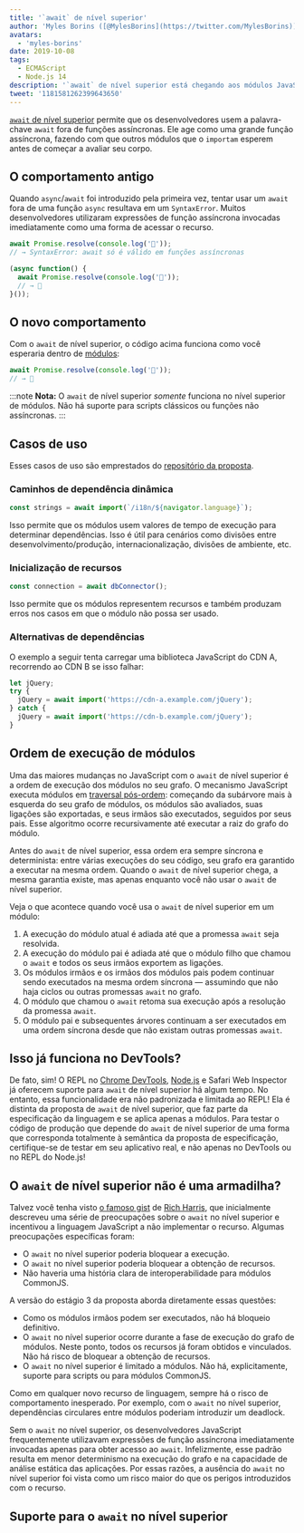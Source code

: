 ```yaml
---
title: '`await` de nível superior'
author: 'Myles Borins ([@MylesBorins](https://twitter.com/MylesBorins))'
avatars:
  - 'myles-borins'
date: 2019-10-08
tags:
  - ECMAScript
  - Node.js 14
description: '`await` de nível superior está chegando aos módulos JavaScript! Em breve, você poderá usar `await` sem precisar estar em uma função assíncrona.'
tweet: '1181581262399643650'
---
```

[`await` de nível superior](https://github.com/tc39/proposal-top-level-await) permite que os desenvolvedores usem a palavra-chave `await` fora de funções assíncronas. Ele age como uma grande função assíncrona, fazendo com que outros módulos que o `importam` esperem antes de começar a avaliar seu corpo.

<!--truncate-->
## O comportamento antigo

Quando `async`/`await` foi introduzido pela primeira vez, tentar usar um `await` fora de uma função `async` resultava em um `SyntaxError`. Muitos desenvolvedores utilizaram expressões de função assíncrona invocadas imediatamente como uma forma de acessar o recurso.

```js
await Promise.resolve(console.log('🎉'));
// → SyntaxError: await só é válido em funções assíncronas

(async function() {
  await Promise.resolve(console.log('🎉'));
  // → 🎉
}());
```

## O novo comportamento

Com o `await` de nível superior, o código acima funciona como você esperaria dentro de [módulos](/features/modules):

```js
await Promise.resolve(console.log('🎉'));
// → 🎉
```

:::note
**Nota:** O `await` de nível superior _somente_ funciona no nível superior de módulos. Não há suporte para scripts clássicos ou funções não assíncronas.
:::

## Casos de uso

Esses casos de uso são emprestados do [repositório da proposta](https://github.com/tc39/proposal-top-level-await#use-cases).

### Caminhos de dependência dinâmica

```js
const strings = await import(`/i18n/${navigator.language}`);
```

Isso permite que os módulos usem valores de tempo de execução para determinar dependências. Isso é útil para cenários como divisões entre desenvolvimento/produção, internacionalização, divisões de ambiente, etc.

### Inicialização de recursos

```js
const connection = await dbConnector();
```

Isso permite que os módulos representem recursos e também produzam erros nos casos em que o módulo não possa ser usado.

### Alternativas de dependências

O exemplo a seguir tenta carregar uma biblioteca JavaScript do CDN A, recorrendo ao CDN B se isso falhar:

```js
let jQuery;
try {
  jQuery = await import('https://cdn-a.example.com/jQuery');
} catch {
  jQuery = await import('https://cdn-b.example.com/jQuery');
}
```

## Ordem de execução de módulos

Uma das maiores mudanças no JavaScript com o `await` de nível superior é a ordem de execução dos módulos no seu grafo. O mecanismo JavaScript executa módulos em [traversal pós-ordem](https://en.wikibooks.org/wiki/A-level_Computing/AQA/Paper_1/Fundamentals_of_algorithms/Tree_traversal#Post-order): começando da subárvore mais à esquerda do seu grafo de módulos, os módulos são avaliados, suas ligações são exportadas, e seus irmãos são executados, seguidos por seus pais. Esse algoritmo ocorre recursivamente até executar a raiz do grafo do módulo.

Antes do `await` de nível superior, essa ordem era sempre síncrona e determinista: entre várias execuções do seu código, seu grafo era garantido a executar na mesma ordem. Quando o `await` de nível superior chega, a mesma garantia existe, mas apenas enquanto você não usar o `await` de nível superior.

Veja o que acontece quando você usa o `await` de nível superior em um módulo:

1. A execução do módulo atual é adiada até que a promessa `await` seja resolvida.
1. A execução do módulo pai é adiada até que o módulo filho que chamou o `await` e todos os seus irmãos exportem as ligações.
1. Os módulos irmãos e os irmãos dos módulos pais podem continuar sendo executados na mesma ordem síncrona — assumindo que não haja ciclos ou outras promessas `await` no grafo.
1. O módulo que chamou o `await` retoma sua execução após a resolução da promessa `await`.
1. O módulo pai e subsequentes árvores continuam a ser executados em uma ordem síncrona desde que não existam outras promessas `await`.

## Isso já funciona no DevTools?

De fato, sim! O REPL no [Chrome DevTools](https://developers.google.com/web/updates/2017/08/devtools-release-notes#await), [Node.js](https://github.com/nodejs/node/issues/13209) e Safari Web Inspector já oferecem suporte para `await` de nível superior há algum tempo. No entanto, essa funcionalidade era não padronizada e limitada ao REPL! Ela é distinta da proposta de `await` de nível superior, que faz parte da especificação da linguagem e se aplica apenas a módulos. Para testar o código de produção que depende do `await` de nível superior de uma forma que corresponda totalmente à semântica da proposta de especificação, certifique-se de testar em seu aplicativo real, e não apenas no DevTools ou no REPL do Node.js!

## O `await` de nível superior não é uma armadilha?

Talvez você tenha visto [o famoso gist](https://gist.github.com/Rich-Harris/0b6f317657f5167663b493c722647221) de [Rich Harris](https://twitter.com/Rich_Harris), que inicialmente descreveu uma série de preocupações sobre o `await` no nível superior e incentivou a linguagem JavaScript a não implementar o recurso. Algumas preocupações específicas foram:

- O `await` no nível superior poderia bloquear a execução.
- O `await` no nível superior poderia bloquear a obtenção de recursos.
- Não haveria uma história clara de interoperabilidade para módulos CommonJS.

A versão do estágio 3 da proposta aborda diretamente essas questões:

- Como os módulos irmãos podem ser executados, não há bloqueio definitivo.
- O `await` no nível superior ocorre durante a fase de execução do grafo de módulos. Neste ponto, todos os recursos já foram obtidos e vinculados. Não há risco de bloquear a obtenção de recursos.
- O `await` no nível superior é limitado a módulos. Não há, explicitamente, suporte para scripts ou para módulos CommonJS.

Como em qualquer novo recurso de linguagem, sempre há o risco de comportamento inesperado. Por exemplo, com o `await` no nível superior, dependências circulares entre módulos poderiam introduzir um deadlock.

Sem o `await` no nível superior, os desenvolvedores JavaScript frequentemente utilizavam expressões de função assíncrona imediatamente invocadas apenas para obter acesso ao `await`. Infelizmente, esse padrão resulta em menor determinismo na execução do grafo e na capacidade de análise estática das aplicações. Por essas razões, a ausência do `await` no nível superior foi vista como um risco maior do que os perigos introduzidos com o recurso.

## Suporte para o `await` no nível superior

<feature-support chrome="89 https://bugs.chromium.org/p/v8/issues/detail?id=9344"
                 firefox="não https://bugzilla.mozilla.org/show_bug.cgi?id=1519100"
                 safari="15 https://bugs.webkit.org/show_bug.cgi?id=202484"
                 nodejs="14"
                 babel="não https://github.com/babel/proposals/issues/44"></feature-support>
